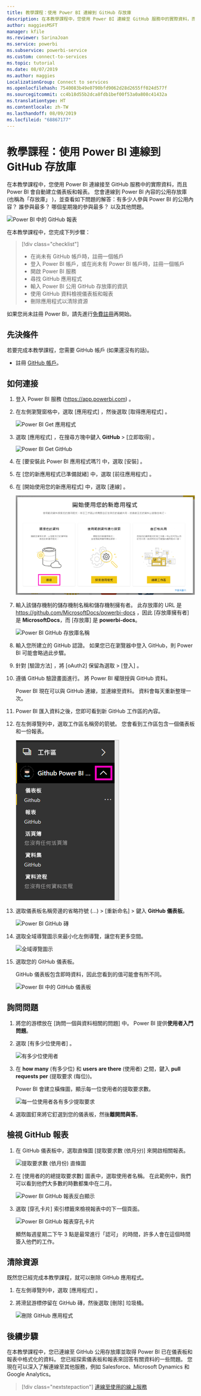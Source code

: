 ```yaml
---
title: 教學課程：使用 Power BI 連線到 GitHub 存放庫
description: 在本教學課程中，您使用 Power BI 連線至 GitHub 服務中的實際資料，而且 Power BI 會自動建立儀表板和報表。
author: maggiesMSFT
manager: kfile
ms.reviewer: SarinaJoan
ms.service: powerbi
ms.subservice: powerbi-service
ms.custom: connect-to-services
ms.topic: tutorial
ms.date: 08/07/2019
ms.author: maggies
LocalizationGroup: Connect to services
ms.openlocfilehash: 7540083b49e0790bfd9062d28d2655ff024d577f
ms.sourcegitcommit: cc4b18d55b2dca8fdb1bef00f53a0a808c41432a
ms.translationtype: HT
ms.contentlocale: zh-TW
ms.lasthandoff: 08/09/2019
ms.locfileid: "68867177"
---
```

# <a name="tutorial-connect-to-a-github-repo-with-power-bi"></a>教學課程：使用 Power BI 連線到 GitHub 存放庫
在本教學課程中，您使用 Power BI 連線接至 GitHub 服務中的實際資料，而且 Power BI 會自動建立儀表板和報表。 您會連線到 Power BI 內容的公用存放庫 (也稱為「存放庫」  )，並查看如下問題的解答：有多少人參與 Power BI 的公用內容？ 誰參與最多？ 哪個星期幾的參與最多？ 以及其他問題。 

![Power BI 中的 GitHub 報表](media/service-tutorial-connect-to-github/power-bi-github-app-tutorial-punch-card.png)

在本教學課程中，您完成下列步驟：

> [!div class="checklist"]
> * 在尚未有 GitHub 帳戶時，註冊一個帳戶 
> * 登入 Power BI 帳戶，或在尚未有 Power BI 帳戶時，註冊一個帳戶
> * 開啟 Power BI 服務
> * 尋找 GitHub 應用程式
> * 輸入 Power BI 公用 GitHub 存放庫的資訊
> * 使用 GitHub 資料檢視儀表板和報表
> * 刪除應用程式以清除資源

如果您尚未註冊 Power BI，請先進行[免費註冊](https://app.powerbi.com/signupredirect?pbi_source=web)再開始。

## <a name="prerequisites"></a>先決條件

若要完成本教學課程，您需要 GitHub 帳戶 (如果還沒有的話)。 

- 註冊 [GitHub 帳戶](https://docs.microsoft.com/contribute/get-started-setup-github)。


## <a name="how-to-connect"></a>如何連接
1. 登入 Power BI 服務 (https://app.powerbi.com) 。 
2. 在左側瀏覽窗格中，選取 [應用程式]  ，然後選取 [取得應用程式]  。
   
   ![Power BI Get 應用程式](media/service-tutorial-connect-to-github/power-bi-github-app-tutorial.png) 

3. 選取 [應用程式]  ，在搜尋方塊中鍵入 **GitHub** > [立即取得]  。
   
   ![Power BI Get GitHub](media/service-tutorial-connect-to-github/power-bi-github-app-tutorial-app-source.png) 

4. 在 [要安裝此 Power BI 應用程式嗎?]  中，選取 [安裝]  。
5. 在 [您的新應用程式已準備就緒]  中，選取 [前往應用程式]  。
6. 在 [開始使用您的新應用程式]  中，選取 [連線]  。

    ![開始使用您的新應用程式](media/service-tutorial-connect-to-github/power-bi-new-app-connect-get-started.png)

7. 輸入該儲存機制的儲存機制名稱和儲存機制擁有者。 此存放庫的 URL 是 https://github.com/MicrosoftDocs/powerbi-docs ，因此 [存放庫擁有者]  是 **MicrosoftDocs**，而 [存放庫]  是 **powerbi-docs**。 
   
    ![Power BI GitHub 存放庫名稱](media/service-tutorial-connect-to-github/power-bi-github-app-tutorial-connect.png)

5. 輸入您所建立的 GitHub 認證。 如果您已在瀏覽器中登入 GitHub，則 Power BI 可能會略過此步驟。 

6. 針對 [驗證方法]  ，將 [oAuth2]  保留為選取 \> [登入]  。

7. 遵循 GitHub 驗證畫面進行。 將 Power BI 權限授與 GitHub 資料。
   
   Power BI 現在可以與 GitHub 連線，並連線至資料。  資料會每天重新整理一次。

8. Power BI 匯入資料之後，您即可看到新 GitHub 工作區的內容。 
9. 在左側導覽列中，選取工作區名稱旁的箭號。 您會看到工作區包含一個儀表板和一份報表。 

    ![左側瀏覽窗格中的應用程式](media/service-tutorial-connect-to-github/power-bi-github-app-tutorial-left-nav-expanded.png)

10. 選取儀表板名稱旁邊的省略符號 (...) > [重新命名]  > 鍵入 **GitHub 儀表板**。
 
    ![Power BI GitHub 磚](media/service-tutorial-connect-to-github/power-bi-github-app-tutorial-left-nav.png) 

8. 選取全域導覽圖示來最小化左側導覽，讓您有更多空間。

    ![全域導覽圖示](media/service-tutorial-connect-to-github/power-bi-global-navigation-icon.png)

10. 選取您的 GitHub 儀表板。
    
    GitHub 儀表板包含即時資料，因此您看到的值可能會有所不同。

    ![Power BI 中的 GitHub 儀表板](media/service-tutorial-connect-to-github/power-bi-github-app-tutorial-new-dashboard.png)

    

## <a name="ask-a-question"></a>詢問問題

1. 將您的游標放在 [詢問一個與資料相關的問題]  中。 Power BI 提供**使用者入門問題**。 

1. 選取 [有多少位使用者]  。
 
    ![有多少位使用者](media/service-tutorial-connect-to-github/power-bi-github-app-tutorial-qna-how-many-users.png)

13. 在 **how many** (有多少位) 和 **users are there** (使用者) 之間，鍵入 **pull requests per** (提取要求 (每位))。 

     Power BI 會建立橫條圖，顯示每一位使用者的提取要求數。

    ![每一位使用者各有多少提取要求](media/service-tutorial-connect-to-github/power-bi-github-app-tutorial-qna-how-many-prs.png)


13. 選取圖釘來將它釘選到您的儀表板，然後**離開問與答**。

## <a name="view-the-github-report"></a>檢視 GitHub 報表 

1. 在 GitHub 儀表板中，選取直條圖 [提取要求數 (依月分)]  來開啟相關報表。

    ![提取要求數 (依月份) 直條圖](media/service-tutorial-connect-to-github/power-bi-github-app-tutorial-column-chart.png)

2. 在 [使用者的的總提取要求數]  圖表中，選取使用者名稱。 在此範例中，我們可以看到他們大多數的時數都集中在二月。

    ![Power BI GitHub 報表反白顯示](media/service-tutorial-connect-to-github/power-bi-github-app-tutorial-cross-filter-total-prs.png)

3. 選取 [穿孔卡片]  索引標籤來檢視報表中的下一個頁面。 
 
    ![Power BI GitHub 報表穿孔卡片](media/service-tutorial-connect-to-github/power-bi-github-app-tutorial-tues-3pm.png)

    顯然每週星期二下午 3 點是最常進行「認可」  的時間，許多人會在這個時間簽入他們的工作。

## <a name="clean-up-resources"></a>清除資源

既然您已經完成本教學課程，就可以刪除 GitHub 應用程式。 

1. 在左側導覽列中，選取 [應用程式]  。
2. 將滑鼠游標停留在 GitHub 磚，然後選取 [刪除]  垃圾桶。

    ![刪除 GitHub 應用程式](media/service-tutorial-connect-to-github/power-bi-github-app-tutorial-delete.png)

## <a name="next-steps"></a>後續步驟

在本教學課程中，您已連線至 GitHub 公用存放庫並取得 Power BI 已在儀表板和報表中格式化的資料。 您已經探索儀表板和報表來回答有關資料的一些問題。 您現在可以深入了解連線至其他服務，例如 Salesforce、Microsoft Dynamics 和 Google Analytics。 
 
> [!div class="nextstepaction"]
> [連線至使用的線上服務](service-connect-to-services.md)


